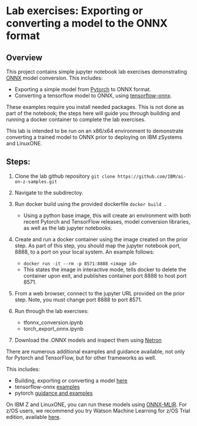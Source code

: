 # Lab exercises: Exporting or converting a model to the ONNX format

## Overview
This project contains simple jupyter notebook lab exercises demonstrating [ONNX](https://github.com/onnx/onnx) model conversion. This includes:
- Exporting a simple model from [Pytorch](https://github.com/pytorch/pytorch) to ONNX format.
- Converting a tensorflow model to ONNX, using [tensorflow-onnx](https://github.com/onnx/tensorflow-onnx).

These examples require you install needed packages. This is not done as part of the notebook; the steps here will guide you through building and running a docker container to complete the lab exercises.

This lab is intended to be run on an x86/x64 environment to demonstrate converting a trained model to ONNX prior to deploying on IBM zSystems and LinuxONE.

## Steps:

1. Clone the lab github repository `git clone https://github.com/IBM/ai-on-z-samples.git`

2. Navigate to the subdirectoy.

3. Run docker build using the provided dockerfile `docker build .`
    - Using a python base image, this will create an environment with both recent Pytorch and TensorFlow releases, model conversion libraries, as well as the lab jupyter notebooks.

4. Create and run a docker container using the image created on the prior step. As part of this step, you should map the jupyter notebook port, 8888, to a port on your local system. An example follows:
    - `docker run -it --rm -p 8571:8888 <image id> `
    - This states the image in interactive mode, tells docker to delete the container upon exit, and publishes container port 8888 to host port 8571.

5. From a web browser, connect to the jupyter URL provided on the prior step. Note, you must change port 8888 to port 8571.

6. Run through the lab exercises:
    - tfonnx_conversion.ipynb
    - torch_export_onnx.ipynb

7. Download the .ONNX models and inspect them using [Netron](https://netron.app/)




There are numerous additional examples and guidance available, not only for Pytorch and TensorFlow, but for other frameworks as well.

This includes:
- Building, exporting or converting a model [here](https://onnx.ai/supported-tools.html)
- tensorflow-onnx [examples](https://github.com/onnx/tensorflow-onnx/tree/master/examples)
- pytorch [guidance and examples](https://pytorch.org/tutorials/advanced/super_resolution_with_onnxruntime.html)


On IBM Z and LinuxONE, you can run these models using [ONNX-MLIR](https://github.com/onnx/onnx-mlir).
For z/OS users, we recommend you try Watson Machine Learning for z/OS Trial edition, available [here](https://www.ibm.com/products/machine-learning-for-zos).

